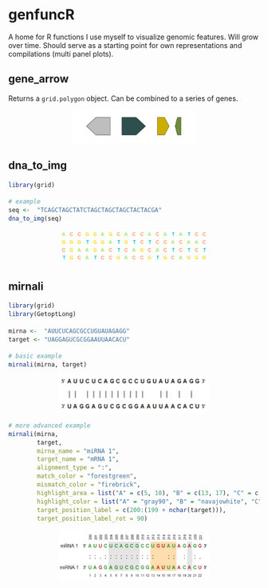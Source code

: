 # genfuncR
A home for R functions I use myself to visualize genomic features. Will grow over time. Should serve as a starting point for own representations and compilations (multi panel plots).

## gene_arrow
Returns a `grid.polygon` object. Can be combined to a series of genes. 
<p align="center">
<img src="./img/genearrow.png" width="50%">
</p>

## dna_to_img
```r
library(grid)

# example
seq <-  "TCAGCTAGCTATCTAGCTAGCTAGCTACTACGA"
dna_to_img(seq)
```

<p align="center">
<img src="./img/dna_to_img.png" width="60%">
</p>

## mirnali
```r
library(grid)
library(GetoptLong)

mirna <-  "AUUCUCAGCGCCUGUAUAGAGG"
target <- "UAGGAGUCGCGGAAUUAACACU"

# basic example
mirnali(mirna, target)
```

<p align="center">
<img src="./img/mirnali_basic.png" width="60%">
</p>

```r
# more advanced example
mirnali(mirna,
        target,
        mirna_name = "miRNA 1",
        target_name = "mRNA 1",
        alignment_type = ":",
        match_color = "forestgreen",
        mismatch_color = "firebrick",
        highlight_area = list("A" = c(5, 10), "B" = c(13, 17), "C" = c(20, 20)),
        highlight_color = list("A" = "gray90", "B" = "navajowhite", "C" = "gray90"),
        target_position_label = c(200:(199 + nchar(target))),
        target_position_label_rot = 90)
```

<p align="center">
<img src="./img/mirnali_adv.png" width="60%">
</p>
